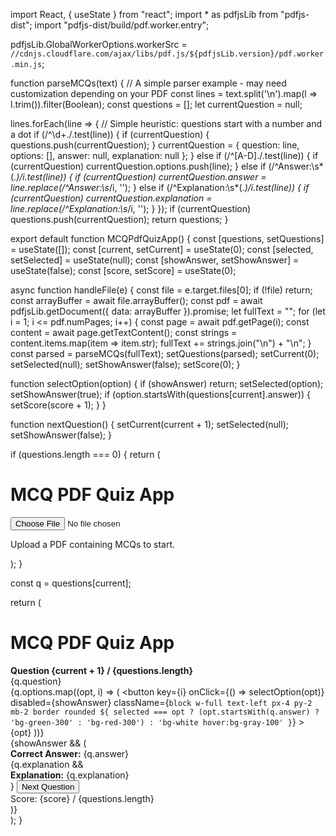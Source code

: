 import React, { useState } from "react";
import * as pdfjsLib from "pdfjs-dist";
import "pdfjs-dist/build/pdf.worker.entry";

pdfjsLib.GlobalWorkerOptions.workerSrc = `//cdnjs.cloudflare.com/ajax/libs/pdf.js/${pdfjsLib.version}/pdf.worker.min.js`;

function parseMCQs(text) {
  // A simple parser example - may need customization depending on your PDF
  const lines = text.split('\n').map(l => l.trim()).filter(Boolean);
  const questions = [];
  let currentQuestion = null;

  lines.forEach(line => {
    // Simple heuristic: questions start with a number and a dot
    if (/^\d+\./.test(line)) {
      if (currentQuestion) {
        questions.push(currentQuestion);
      }
      currentQuestion = { question: line, options: [], answer: null, explanation: null };
    } else if (/^[A-D]\./.test(line)) {
      if (currentQuestion) currentQuestion.options.push(line);
    } else if (/^Answer:\s*(.*)/i.test(line)) {
      if (currentQuestion) currentQuestion.answer = line.replace(/^Answer:\s*/i, '');
    } else if (/^Explanation:\s*(.*)/i.test(line)) {
      if (currentQuestion) currentQuestion.explanation = line.replace(/^Explanation:\s*/i, '');
    }
  });
  if (currentQuestion) questions.push(currentQuestion);
  return questions;
}

export default function MCQPdfQuizApp() {
  const [questions, setQuestions] = useState([]);
  const [current, setCurrent] = useState(0);
  const [selected, setSelected] = useState(null);
  const [showAnswer, setShowAnswer] = useState(false);
  const [score, setScore] = useState(0);

  async function handleFile(e) {
    const file = e.target.files[0];
    if (!file) return;
    const arrayBuffer = await file.arrayBuffer();
    const pdf = await pdfjsLib.getDocument({ data: arrayBuffer }).promise;
    let fullText = "";
    for (let i = 1; i <= pdf.numPages; i++) {
      const page = await pdf.getPage(i);
      const content = await page.getTextContent();
      const strings = content.items.map(item => item.str);
      fullText += strings.join("\n") + "\n";
    }
    const parsed = parseMCQs(fullText);
    setQuestions(parsed);
    setCurrent(0);
    setSelected(null);
    setShowAnswer(false);
    setScore(0);
  }

  function selectOption(option) {
    if (showAnswer) return;
    setSelected(option);
    setShowAnswer(true);
    if (option.startsWith(questions[current].answer)) {
      setScore(score + 1);
    }
  }

  function nextQuestion() {
    setCurrent(current + 1);
    setSelected(null);
    setShowAnswer(false);
  }

  if (questions.length === 0) {
    return (
      <div className="max-w-3xl mx-auto p-4">
        <h1 className="text-3xl font-bold mb-4">MCQ PDF Quiz App</h1>
        <input type="file" accept=".pdf" onChange={handleFile} />
        <p className="mt-4 text-gray-600">Upload a PDF containing MCQs to start.</p>
      </div>
    );
  }

  const q = questions[current];

  return (
    <div className="max-w-3xl mx-auto p-4">
      <h1 className="text-3xl font-bold mb-4">MCQ PDF Quiz App</h1>
      <div className="mb-4">
        <strong>Question {current + 1} / {questions.length}</strong>
      </div>
      <div className="mb-4 text-lg">{q.question}</div>
      <div>
        {q.options.map((opt, i) => (
          <button
            key={i}
            onClick={() => selectOption(opt)}
            disabled={showAnswer}
            className={`block w-full text-left px-4 py-2 mb-2 border rounded ${
              selected === opt
                ? (opt.startsWith(q.answer) ? 'bg-green-300' : 'bg-red-300')
                : 'bg-white hover:bg-gray-100'
            }`}
          >
            {opt}
          </button>
        ))}
      </div>
      {showAnswer && (
        <div className="mt-4 p-4 border-l-4 border-blue-500 bg-blue-100">
          <div><strong>Correct Answer:</strong> {q.answer}</div>
          {q.explanation && <div className="mt-2"><strong>Explanation:</strong> {q.explanation}</div>}
          <button
            onClick={nextQuestion}
            className="mt-4 px-4 py-2 bg-blue-600 text-white rounded hover:bg-blue-700"
          >
            Next Question
          </button>
          <div className="mt-2">
            Score: {score} / {questions.length}
          </div>
        </div>
      )}
    </div>
  );
}
